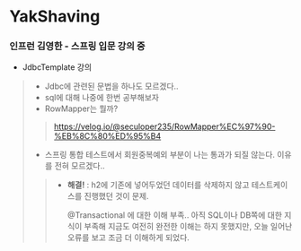 # YakShaving

### 인프런 김영한 - 스프링 입문 강의 중

- JdbcTemplate 강의

> - Jdbc에 관련된 문법을 하나도 모르겠다..
> - sql에 대해 나중에 한번 공부해보자 
> - RowMapper는 뭘까?
>
> > https://velog.io/@seculoper235/RowMapper%EC%97%90-%EB%8C%80%ED%95%B4
>
> - 스프링 통합 테스트에서 회원중복예외 부분이 나는 통과가 되질 않는다. 이유를 전혀 모르겠다..
>
> > - **해결!** : h2에 기존에 넣어두었던 데이터를 삭제하지 않고 테스트케이스를 진행했던 것이 문제.
> >
> >   @Transactional 에 대한 이해 부족.. 아직 SQL이나 DB쪽에 대한 지식이 부족해 지금도 여전히 완전한 이해는 하지 못했지만, 오늘 일어난 오류를 보고 조금 더 이해하게 되었다.

